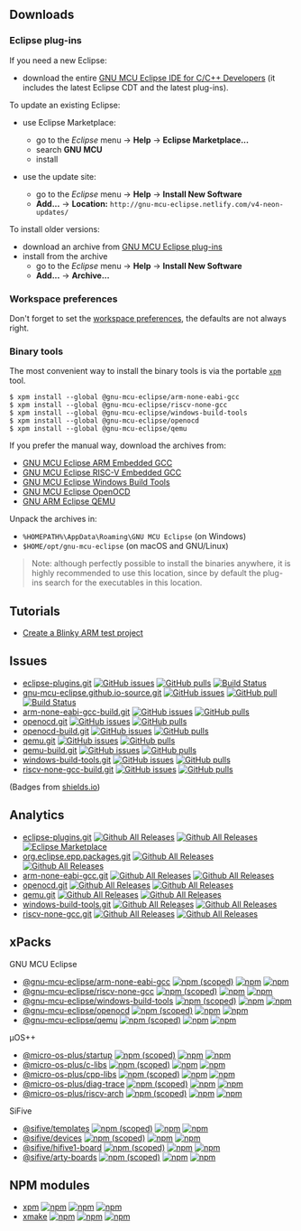 ## Downloads

### Eclipse plug-ins

If you need a new Eclipse:

* download the entire
[GNU MCU Eclipse IDE for C/C++ Developers](https://github.com/gnu-mcu-eclipse/org.eclipse.epp.packages/releases)
(it includes the latest Eclipse CDT and the latest plug-ins).

To update an existing Eclipse:

* use Eclipse Marketplace:
  * go to the _Eclipse_ menu → **Help** → **Eclipse Marketplace...**
  * search **GNU MCU** 
  * install
  
* use the update site:
  * go to the _Eclipse_ menu → **Help** → **Install New Software**
  * **Add...** → **Location:** `http://gnu-mcu-eclipse.netlify.com/v4-neon-updates/`

To install older versions:

* download an archive from
[GNU MCU Eclipse plug-ins](https://github.com/gnu-mcu-eclipse/eclipse-plugins/releases)
* install from the archive
  * go to the _Eclipse_ menu → **Help** → **Install New Software**
  * **Add...** → **Archive...**

### Workspace preferences

Don't forget to set the
[workspace preferences](https://gnu-mcu-eclipse.github.io/eclipse/workspace/preferences/),
the defaults are not always right.

### Binary tools

The most convenient way to install the binary tools is via the portable
[`xpm`](https://www.npmjs.com/package/xpm) tool.

```console
$ xpm install --global @gnu-mcu-eclipse/arm-none-eabi-gcc
$ xpm install --global @gnu-mcu-eclipse/riscv-none-gcc
$ xpm install --global @gnu-mcu-eclipse/windows-build-tools
$ xpm install --global @gnu-mcu-eclipse/openocd
$ xpm install --global @gnu-mcu-eclipse/qemu
```

If you prefer the manual way, download the archives from:

* [GNU MCU Eclipse ARM Embedded GCC ](https://github.com/gnu-mcu-eclipse/arm-none-eabi-gcc/releases)
* [GNU MCU Eclipse RISC-V Embedded GCC ](https://github.com/gnu-mcu-eclipse/riscv-none-gcc/releases)
* [GNU MCU Eclipse Windows Build Tools](https://github.com/gnu-mcu-eclipse/windows-build-tools/releases)
* [GNU MCU Eclipse OpenOCD](https://github.com/gnu-mcu-eclipse/openocd/releases)
* [GNU ARM Eclipse QEMU](https://github.com/gnu-mcu-eclipse/qemu/releases)

Unpack the archives in:

* `%HOMEPATH%\AppData\Roaming\GNU MCU Eclipse` (on Windows)
* `$HOME/opt/gnu-mcu-eclipse` (on macOS and GNU/Linux)

> Note: although perfectly possible to install the binaries anywhere, it is
highly recommended to use this location, since by default the plug-ins search
for the executables in this location.

## Tutorials

* [Create a Blinky ARM test project](https://gnu-mcu-eclipse.github.io/tutorials/blinky-arm/)

## Issues

* [eclipse-plugins.git](https://github.com/gnu-mcu-eclipse/eclipse-plugins/)
[![GitHub issues](https://img.shields.io/github/issues/gnu-mcu-eclipse/eclipse-plugins.svg)](https://github.com/gnu-mcu-eclipse/eclipse-plugins/issues/)
[![GitHub pulls](https://img.shields.io/github/issues-pr/gnu-mcu-eclipse/eclipse-plugins.svg)](https://github.com/gnu-mcu-eclipse/eclipse-plugins/pulls/)
[![Build Status](https://travis-ci.org/gnu-mcu-eclipse/eclipse-plugins.svg?branch=develop)](https://travis-ci.org/gnu-mcu-eclipse/eclipse-plugins/) 
* [gnu-mcu-eclipse.github.io-source.git](https://github.com/gnu-mcu-eclipse/gnu-mcu-eclipse.github.io-source/)
[![GitHub issues](https://img.shields.io/github/issues/gnu-mcu-eclipse/gnu-mcu-eclipse.github.io-source.svg)](https://github.com/gnu-mcu-eclipse/gnu-mcu-eclipse.github.io-source/issues/)
[![GitHub pull](https://img.shields.io/github/issues-pr/gnu-mcu-eclipse/gnu-mcu-eclipse.github.io-source.svg)](https://github.com/gnu-mcu-eclipse/gnu-mcu-eclipse.github.io-source/pulls/)
[![Build Status](https://travis-ci.org/gnu-mcu-eclipse/eclipse-plugins.svg?branch=develop)](https://github.com/gnu-mcu-eclipse/gnu-mcu-eclipse.github.io-source/issues/) 
* [arm-none-eabi-gcc-build.git](https://github.com/gnu-mcu-eclipse/arm-none-eabi-gcc-build/)
[![GitHub issues](https://img.shields.io/github/issues/gnu-mcu-eclipse/arm-none-eabi-gcc-build.svg)](https://github.com/gnu-mcu-eclipse/rarm-none-eabi-gcc-build/issues/)
[![GitHub pulls](https://img.shields.io/github/issues-pr/gnu-mcu-eclipse/arm-none-eabi-gcc-build.svg)](https://github.com/gnu-mcu-eclipse/arm-none-eabi-gcc-build/pulls/)
* [openocd.git](https://github.com/gnu-mcu-eclipse/openocd/)
[![GitHub issues](https://img.shields.io/github/issues/gnu-mcu-eclipse/openocd.svg)](https://github.com/gnu-mcu-eclipse/openocd/issues/)
[![GitHub pulls](https://img.shields.io/github/issues-pr/gnu-mcu-eclipse/openocd.svg)](https://github.com/gnu-mcu-eclipse/openocd/pulls/)
* [openocd-build.git](https://github.com/gnu-mcu-eclipse/openocd-build/)
[![GitHub issues](https://img.shields.io/github/issues/gnu-mcu-eclipse/openocd-build.svg)](https://github.com/gnu-mcu-eclipse/openocd-build/issues/)
[![GitHub pulls](https://img.shields.io/github/issues-pr/gnu-mcu-eclipse/openocd-build.svg)](https://github.com/gnu-mcu-eclipse/openocd-build/pulls/)
* [qemu.git](https://github.com/gnu-mcu-eclipse/qemu/)
[![GitHub issues](https://img.shields.io/github/issues/gnu-mcu-eclipse/qemu.svg)](https://github.com/gnu-mcu-eclipse/qemu/issues/)
[![GitHub pulls](https://img.shields.io/github/issues-pr/gnu-mcu-eclipse/qemu.svg)](https://github.com/gnu-mcu-eclipse/qemu/pulls/)
* [qemu-build.git](https://github.com/gnu-mcu-eclipse/qemu-build/)
[![GitHub issues](https://img.shields.io/github/issues/gnu-mcu-eclipse/qemu-build.svg)](https://github.com/gnu-mcu-eclipse/qemu-build/issues/)
[![GitHub pulls](https://img.shields.io/github/issues-pr/gnu-mcu-eclipse/qemu-build.svg)](https://github.com/gnu-mcu-eclipse/qemu-build/pulls/)
* [windows-build-tools.git](https://github.com/gnu-mcu-eclipse/windows-build-tools/)
[![GitHub issues](https://img.shields.io/github/issues/gnu-mcu-eclipse/windows-build-tools.svg)](https://github.com/gnu-mcu-eclipse/windows-build-tools/issues/)
[![GitHub pulls](https://img.shields.io/github/issues-pr/gnu-mcu-eclipse/windows-build-tools.svg)](https://github.com/gnu-mcu-eclipse/windows-build-tools/pulls/)
* [riscv-none-gcc-build.git](https://github.com/gnu-mcu-eclipse/riscv-none-gcc-build/)
[![GitHub issues](https://img.shields.io/github/issues/gnu-mcu-eclipse/riscv-none-gcc-build.svg)](https://github.com/gnu-mcu-eclipse/riscv-none-gcc-build/issues/)
[![GitHub pulls](https://img.shields.io/github/issues-pr/gnu-mcu-eclipse/riscv-none-gcc-build.svg)](https://github.com/gnu-mcu-eclipse/riscv-none-gcc-build/pulls/)

(Badges from [shields.io](http://shields.io))

## Analytics

* [eclipse-plugins.git](https://github.com/gnu-mcu-eclipse/eclipse-plugins/)
[![Github All Releases](https://img.shields.io/github/downloads/gnu-mcu-eclipse/eclipse-plugins/latest/total.svg)](https://github.com/gnu-mcu-eclipse/eclipse-plugins/releases/)
[![Github All Releases](https://img.shields.io/github/downloads/gnu-mcu-eclipse/eclipse-plugins/total.svg)](https://github.com/gnu-mcu-eclipse/eclipse-plugins/releases/) [![Eclipse Marketplace](https://img.shields.io/eclipse-marketplace/dt/gnu-mcu-eclipse.svg?label=marketplace)](https://github.com/gnu-mcu-eclipse/eclipse-plugins/)
* [org.eclipse.epp.packages.git](https://github.com/gnu-mcu-eclipse/org.eclipse.epp.packages/)
[![Github All Releases](https://img.shields.io/github/downloads/gnu-mcu-eclipse/org.eclipse.epp.packages/latest/total.svg)](https://github.com/gnu-mcu-eclipse/org.eclipse.epp.packages/releases/)
[![Github All Releases](https://img.shields.io/github/downloads/gnu-mcu-eclipse/org.eclipse.epp.packages/total.svg)](https://github.com/gnu-mcu-eclipse/org.eclipse.epp.packages/releases/)
* [arm-none-eabi-gcc.git](https://github.com/gnu-mcu-eclipse/arm-none-eabi-gcc/)
[![Github All Releases](https://img.shields.io/github/downloads/gnu-mcu-eclipse/arm-none-eabi-gcc/latest/total.svg)](https://github.com/gnu-mcu-eclipse/arm-none-eabi-gcc/releases/)
[![Github All Releases](https://img.shields.io/github/downloads/gnu-mcu-eclipse/arm-none-eabi-gcc/total.svg)](https://github.com/gnu-mcu-eclipse/arm-none-eabi-gcc/releases/)
* [openocd.git](https://github.com/gnu-mcu-eclipse/openocd/)
[![Github All Releases](https://img.shields.io/github/downloads/gnu-mcu-eclipse/openocd/latest/total.svg)](https://github.com/gnu-mcu-eclipse/openocd/releases/)
[![Github All Releases](https://img.shields.io/github/downloads/gnu-mcu-eclipse/openocd/total.svg)](https://github.com/gnu-mcu-eclipse/openocd/releases/)
* [qemu.git](https://github.com/gnu-mcu-eclipse/qemu/)
[![Github All Releases](https://img.shields.io/github/downloads/gnu-mcu-eclipse/qemu/latest/total.svg)](https://github.com/gnu-mcu-eclipse/qemu/releases/)
[![Github All Releases](https://img.shields.io/github/downloads/gnu-mcu-eclipse/qemu/total.svg)](https://github.com/gnu-mcu-eclipse/qemu/releases/)
* [windows-build-tools.git](https://github.com/gnu-mcu-eclipse/windows-build-tools/)
[![Github All Releases](https://img.shields.io/github/downloads/gnu-mcu-eclipse/windows-build-tools/latest/total.svg)](https://github.com/gnu-mcu-eclipse/windows-build-tools/releases/)
[![Github All Releases](https://img.shields.io/github/downloads/gnu-mcu-eclipse/windows-build-tools/total.svg)](https://github.com/gnu-mcu-eclipse/windows-build-tools/releases/)
* [riscv-none-gcc.git](https://github.com/gnu-mcu-eclipse/riscv-none-gcc/)
[![Github All Releases](https://img.shields.io/github/downloads/gnu-mcu-eclipse/riscv-none-gcc/latest/total.svg)](https://github.com/gnu-mcu-eclipse/riscv-none-gcc/releases/)
[![Github All Releases](https://img.shields.io/github/downloads/gnu-mcu-eclipse/riscv-none-gcc/total.svg)](https://github.com/gnu-mcu-eclipse/riscv-none-gcc/releases/)

## xPacks

GNU MCU Eclipse

* [@gnu-mcu-eclipse/arm-none-eabi-gcc](https://github.com/gnu-mcu-eclipse/arm-none-eabi-gcc-xpack/)
[![npm (scoped)](https://img.shields.io/npm/v/@gnu-mcu-eclipse/arm-none-eabi-gcc.svg)](https://www.npmjs.com/package/@gnu-mcu-eclipse/arm-none-eabi-gcc/)
[![npm](https://img.shields.io/npm/dw/@gnu-mcu-eclipse/arm-none-eabi-gcc.svg)](https://www.npmjs.com/package/@gnu-mcu-eclipse/arm-none-eabi-gcc/)
[![npm](https://img.shields.io/npm/dt/@gnu-mcu-eclipse/arm-none-eabi-gcc.svg)](https://www.npmjs.com/package/@gnu-mcu-eclipse/arm-none-eabi-gcc/)
* [@gnu-mcu-eclipse/riscv-none-gcc](https://github.com/gnu-mcu-eclipse/riscv-none-gcc-xpack/)
[![npm (scoped)](https://img.shields.io/npm/v/@gnu-mcu-eclipse/riscv-none-gcc.svg)](https://www.npmjs.com/package/@gnu-mcu-eclipse/riscv-none-gcc/)
[![npm](https://img.shields.io/npm/dw/@gnu-mcu-eclipse/riscv-none-gcc.svg)](https://www.npmjs.com/package/@gnu-mcu-eclipse/riscv-none-gcc/)
[![npm](https://img.shields.io/npm/dt/@gnu-mcu-eclipse/riscv-none-gcc.svg)](https://www.npmjs.com/package/@gnu-mcu-eclipse/riscv-none-gcc/)
* [@gnu-mcu-eclipse/windows-build-tools](https://github.com/gnu-mcu-eclipse/windows-build-tools-xpack/)
[![npm (scoped)](https://img.shields.io/npm/v/@gnu-mcu-eclipse/windows-build-tools.svg)](https://www.npmjs.com/package/@gnu-mcu-eclipse/windows-build-tools/)
[![npm](https://img.shields.io/npm/dw/@gnu-mcu-eclipse/windows-build-tools.svg)](https://www.npmjs.com/package/@gnu-mcu-eclipse/windows-build-tools/)
[![npm](https://img.shields.io/npm/dt/@gnu-mcu-eclipse/windows-build-tools.svg)](https://www.npmjs.com/package/@gnu-mcu-eclipse/windows-build-tools/)
* [@gnu-mcu-eclipse/openocd](https://github.com/gnu-mcu-eclipse/openocd-xpack/)
[![npm (scoped)](https://img.shields.io/npm/v/@gnu-mcu-eclipse/openocd.svg)](https://www.npmjs.com/package/@gnu-mcu-eclipse/openocd/)
[![npm](https://img.shields.io/npm/dw/@gnu-mcu-eclipse/openocd.svg)](https://www.npmjs.com/package/@gnu-mcu-eclipse/openocd/)
[![npm](https://img.shields.io/npm/dt/@gnu-mcu-eclipse/openocd.svg)](https://www.npmjs.com/package/@gnu-mcu-eclipse/openocd/)
* [@gnu-mcu-eclipse/qemu](https://github.com/gnu-mcu-eclipse/qemu-xpack/)
[![npm (scoped)](https://img.shields.io/npm/v/@gnu-mcu-eclipse/qemu.svg)](https://www.npmjs.com/package/@gnu-mcu-eclipse/qemu/)
[![npm](https://img.shields.io/npm/dw/@gnu-mcu-eclipse/qemu.svg)](https://www.npmjs.com/package/@gnu-mcu-eclipse/qemu/)
[![npm](https://img.shields.io/npm/dt/@gnu-mcu-eclipse/qemu.svg)](https://www.npmjs.com/package/@gnu-mcu-eclipse/qemu/)

µOS++

* [@micro-os-plus/startup](https://github.com/micro-os-plus/startup-xpack/)
[![npm (scoped)](https://img.shields.io/npm/v/@micro-os-plus/startup.svg)](https://www.npmjs.com/package/@micro-os-plus/startup/)
[![npm](https://img.shields.io/npm/dw/@micro-os-plus/startup.svg)](https://www.npmjs.com/package/@micro-os-plus/startup/)
[![npm](https://img.shields.io/npm/dt/@micro-os-plus/startup.svg)](https://www.npmjs.com/package/@micro-os-plus/startup/)
* [@micro-os-plus/c-libs](https://github.com/micro-os-plus/c-libs-xpack/)
[![npm (scoped)](https://img.shields.io/npm/v/@micro-os-plus/c-libs.svg)](https://www.npmjs.com/package/@micro-os-plus/c-libs/)
[![npm](https://img.shields.io/npm/dw/@micro-os-plus/c-libs.svg)](https://www.npmjs.com/package/@micro-os-plus/c-libs/)
[![npm](https://img.shields.io/npm/dt/@micro-os-plus/c-libs.svg)](https://www.npmjs.com/package/@micro-os-plus/c-libs/)
* [@micro-os-plus/cpp-libs](https://github.com/micro-os-plus/cpp-libs-xpack/)
[![npm (scoped)](https://img.shields.io/npm/v/@micro-os-plus/cpp-libs.svg)](https://www.npmjs.com/package/@micro-os-plus/cpp-libs/)
[![npm](https://img.shields.io/npm/dw/@micro-os-plus/cpp-libs.svg)](https://www.npmjs.com/package/@micro-os-plus/cpp-libs/)
[![npm](https://img.shields.io/npm/dt/@micro-os-plus/cpp-libs.svg)](https://www.npmjs.com/package/@micro-os-plus/cpp-libs/)
* [@micro-os-plus/diag-trace](https://github.com/micro-os-plus/diag-trace-xpack/)
[![npm (scoped)](https://img.shields.io/npm/v/@micro-os-plus/diag-trace.svg)](https://www.npmjs.com/package/@micro-os-plus/diag-trace/)
[![npm](https://img.shields.io/npm/dw/@micro-os-plus/diag-trace.svg)](https://www.npmjs.com/package/@micro-os-plus/diag-trace/)
[![npm](https://img.shields.io/npm/dt/@micro-os-plus/diag-trace.svg)](https://www.npmjs.com/package/@micro-os-plus/diag-trace/)
* [@micro-os-plus/riscv-arch](https://github.com/micro-os-plus/riscv-arch-xpack/)
[![npm (scoped)](https://img.shields.io/npm/v/@micro-os-plus/riscv-arch.svg)](https://www.npmjs.com/package/@micro-os-plus/riscv-arch/)
[![npm](https://img.shields.io/npm/dw/@micro-os-plus/riscv-arch.svg)](https://www.npmjs.com/package/@micro-os-plus/riscv-arch/)
[![npm](https://img.shields.io/npm/dt/@micro-os-plus/riscv-arch.svg)](https://www.npmjs.com/package/@micro-os-plus/riscv-arch/)

SiFive

* [@sifive/templates](https://github.com/micro-os-plus/sifive-templates-xpack/)
[![npm (scoped)](https://img.shields.io/npm/v/@sifive/templates.svg)](https://www.npmjs.com/package/@sifive/templates/)
[![npm](https://img.shields.io/npm/dw/@sifive/templates.svg)](https://www.npmjs.com/package/@sifive/templates/)
[![npm](https://img.shields.io/npm/dt/@sifive/templates.svg)](https://www.npmjs.com/package/@sifive/templates/)
* [@sifive/devices](https://github.com/micro-os-plus/sifive-devices-xpack/)
[![npm (scoped)](https://img.shields.io/npm/v/@sifive/devices.svg)](https://www.npmjs.com/package/@sifive/devices/)
[![npm](https://img.shields.io/npm/dw/@sifive/devices.svg)](https://www.npmjs.com/package/@sifive/devices/)
[![npm](https://img.shields.io/npm/dt/@sifive/devices.svg)](https://www.npmjs.com/package/@sifive/devices/)
* [@sifive/hifive1-board](https://github.com/micro-os-plus/sifive-hifive1-board-xpack/)
[![npm (scoped)](https://img.shields.io/npm/v/@sifive/hifive1-board.svg)](https://www.npmjs.com/package/@sifive/hifive1-board/)
[![npm](https://img.shields.io/npm/dw/@sifive/hifive1-board.svg)](https://www.npmjs.com/package/@sifive/hifive1-board/)
[![npm](https://img.shields.io/npm/dt/@sifive/hifive1-board.svg)](https://www.npmjs.com/package/@sifive/hifive1-board/)
* [@sifive/arty-boards](https://github.com/micro-os-plus/sifive-arty-boards-xpack/)
[![npm (scoped)](https://img.shields.io/npm/v/@sifive/arty-boards.svg)](https://www.npmjs.com/package/@sifive/arty-boards/)
[![npm](https://img.shields.io/npm/dw/@sifive/arty-boards.svg)](https://www.npmjs.com/package/@sifive/arty-boards/)
[![npm](https://img.shields.io/npm/dt/@sifive/arty-boards.svg)](https://www.npmjs.com/package/@sifive/arty-boards/)

## NPM modules

* [xpm](https://github.com/xpack/xpm-js/)
[![npm](https://img.shields.io/npm/v/xpm.svg)](https://www.npmjs.com/package/xpm/)
[![npm](https://img.shields.io/npm/dw/xpm.svg)](https://www.npmjs.com/package/xpm/)
[![npm](https://img.shields.io/npm/dt/xpm.svg)](https://www.npmjs.com/package/xpm/)
* [xmake](https://github.com/xpack/xmake-js/)
[![npm](https://img.shields.io/npm/v/xmake.svg)](https://www.npmjs.com/package/xmake/)
[![npm](https://img.shields.io/npm/dw/xmake.svg)](https://www.npmjs.com/package/xmake/)
[![npm](https://img.shields.io/npm/dt/xmake.svg)](https://www.npmjs.com/package/xmake/)
